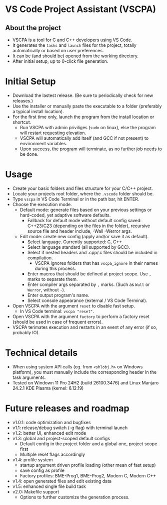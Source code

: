 # VS Code Project Assistant (VSCPA)

## About the project

- VSCPA is a tool for C and C++ developers using VS Code.
- It generates the `tasks` and `launch` files for the project, totally automatically or based on user preferences.
- It can be (and should be) opened from the working directory.
- After initial setup, up to 0-click file generation.

# Initial Setup

- Download the lastest release. (Be sure to periodically check for new releases.)
- Use the installer or manually paste the executable to a folder (preferably a typical install location).
- For the first time only, launch the program from the install location or shortcut.
    - Run VSCPA with admin priviliges (`sudo` on linux), else the program will restart requesting elevation.
    - VSCPA will automatically add itself (and GCC if not present) to environment variables.
    - Upon success, the program will terminate, as no further job needs to be done. 

# Usage

- Create your basic folders and files structure for your C/C++ project.
- Locate your projects root folder, where the `.vscode` folder should be.
- Type `vscpa` in VS Code Terminal or in the path bar, hit ENTER.
- Choose the execution mode.
    - Default mode: generate files based on your previous settings or hard-coded, yet adaptive software defaults.
        - Fallback for default mode without default config saved: C++23/C23 (depending on the files in the folder), recursive source file and header include, -Wall -Werror args.
    - Edit mode: create new config (apply and/or save it as default).
        - Select language. Currently supported: C, C++
        - Select language standard (all supported by GCC).
        - Select if nested headers and .cpp/.c files should be included in compilation.
            - VSCPA ignores folders that has `vscpa_ignore` in their names during this process.
        - Enter macros that should be defined at project scope. Use `,` marks to separate them.
        - Enter compiler args separated by `,` marks. (Such as `Wall` or `Werror`, without `-`).
        - Enter output program's name.
        - Select console appearance (external / VS Code Terminal).
- Open VSCPA with the argument `reset` to disable fast setup.
    - In VS Code terminal: `vscpa "reset"`.
- Open VSCPA with the argument `factory` to perform a factory reset (should be used in case of frequent errors).
- VSCPA terimates execution and restarts in an event of any error (if so, probably IO).

# Technical details
- When using system API calls (eg. from `<shlobj.h>` on Windows platform), you must manually include the corresponding header in the task arguments.
- Tested on Windown 11 Pro 24H2 (build 26100.3476) and Linux Manjaro 24.2.1 KDE Plasma (kernel: 6.12.19)

# Future releases and roadmap
- v1.0.1: code optimization and bugfixes
- v1.1: release/debug switch (-g flag) with terminal launch
- v1.2: better UI, enhanced edit mode
- v1.3: global and project-scoped default configs
    - Default config in the project folder and a global one, project scope first
    - Multiple reset flags accordingly
- v1.4: profile system
    - startup argument driven profile loading (other mean of fast setup)
    - save config as profile
    - Factory profiles: BME-Prog1, BME-Prog2, Modern C, Modern C++
- v1.4: open generated files and edit existing data
- v1.5: enhanced single file build task
- v2.0: Makefile support
    - Options to further customize the generation process.
